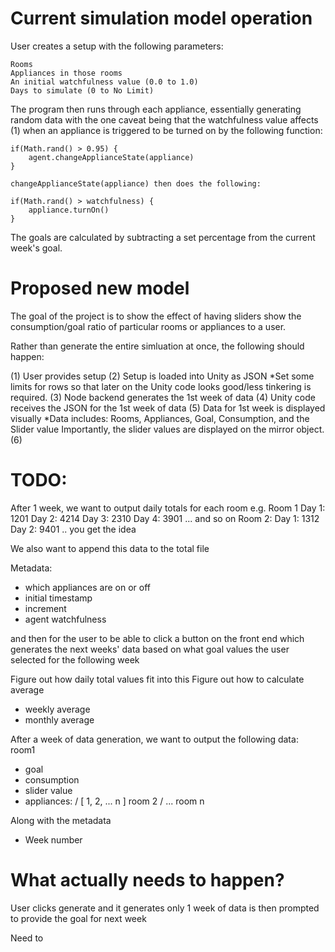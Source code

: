 # Current simulation model operation

User creates a setup with the following parameters: 

    Rooms
    Appliances in those rooms 
    An initial watchfulness value (0.0 to 1.0)
    Days to simulate (0 to No Limit)

The program then runs through each appliance, essentially generating random data
with the one caveat being that the watchfulness value affects (1) when an
appliance is triggered to be turned on by the following function: 


    if(Math.rand() > 0.95) { 
        agent.changeApplianceState(appliance)
    }

    changeApplianceState(appliance) then does the following: 

    if(Math.rand() > watchfulness) {
        appliance.turnOn()
    }

The goals are calculated by subtracting a set percentage from the current 
week's goal. 

# Proposed new model 

The goal of the project is to show the effect of having sliders show 
the consumption/goal ratio of particular rooms or appliances to a user. 

Rather than generate the entire simluation at once, the following should happen: 

(1) User provides setup
(2) Setup is loaded into Unity as JSON
*Set some limits for rows so that later on the Unity code looks good/less tinkering is required.
(3) Node backend generates the 1st week of data 
(4) Unity code receives the JSON for the 1st week of data
(5) Data for 1st week is displayed visually
*Data includes: Rooms, Appliances, Goal, Consumption, and the Slider value
Importantly, the slider values are displayed on the mirror object.
(6)

 # TODO: 

 After 1 week, we want to output daily totals for each room
 e.g. 
 Room 1 
 Day 1: 1201
 Day 2: 4214
 Day 3: 2310
 Day 4: 3901
 ... and so on 
 Room 2: 
 Day 1: 1312
 Day 2: 9401
 .. you get the idea

 We also want to append this data to the 
 total file 

 Metadata: 
 * which appliances are on or off
 * initial timestamp
 * increment 
 * agent watchfulness 

 and then for the user to be able to click a button on the front 
 end which generates the next weeks' data based on what goal values 
 the user selected for the following week

 Figure out how daily total values fit into this
 Figure out how to calculate average 
 - weekly average
 - monthly average 

 After a week of data generation, we want to output the following data: 
 room1  
 - goal
 - consumption 
 - slider value
 - appliances:
/ [ 1, 2, ... n ]
 room 2 
/ ...
 room n 

 Along with the metadata
 - Week number 

 # What actually needs to happen? 

 User clicks generate and it generates only 1 week of data
 is then prompted to provide the goal for next week 

Need to 